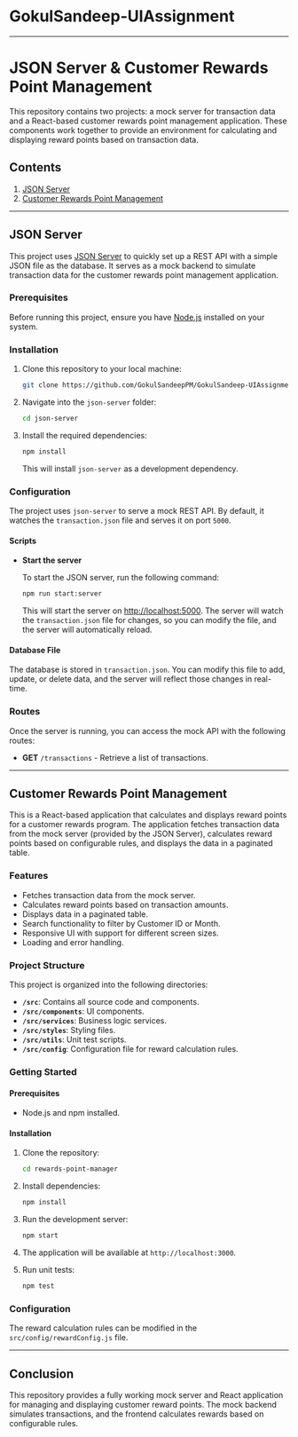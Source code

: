 # GokulSandeep-UIAssignment
---
# JSON Server & Customer Rewards Point Management

This repository contains two projects: a mock server for transaction data and a React-based customer rewards point management application. These components work together to provide an environment for calculating and displaying reward points based on transaction data.

## Contents

1. [JSON Server](#json-server)
2. [Customer Rewards Point Management](#customer-rewards-point-management)

---

## JSON Server

This project uses [JSON Server](https://github.com/typicode/json-server) to quickly set up a REST API with a simple JSON file as the database. It serves as a mock backend to simulate transaction data for the customer rewards point management application.

### Prerequisites

Before running this project, ensure you have [Node.js](https://nodejs.org/) installed on your system.

### Installation

1. Clone this repository to your local machine:

   ```bash
   git clone https://github.com/GokulSandeepPM/GokulSandeep-UIAssignment
   ```

2. Navigate into the `json-server` folder:

   ```bash
   cd json-server
   ```

3. Install the required dependencies:

   ```bash
   npm install
   ```

   This will install `json-server` as a development dependency.

### Configuration

The project uses `json-server` to serve a mock REST API. By default, it watches the `transaction.json` file and serves it on port `5000`.

#### Scripts

- **Start the server**

   To start the JSON server, run the following command:

   ```bash
   npm run start:server
   ```

   This will start the server on [http://localhost:5000](http://localhost:5000). The server will watch the `transaction.json` file for changes, so you can modify the file, and the server will automatically reload.

#### Database File

The database is stored in `transaction.json`. You can modify this file to add, update, or delete data, and the server will reflect those changes in real-time.

### Routes

Once the server is running, you can access the mock API with the following routes:

- **GET** `/transactions` - Retrieve a list of transactions.

---

## Customer Rewards Point Management

This is a React-based application that calculates and displays reward points for a customer rewards program. The application fetches transaction data from the mock server (provided by the JSON Server), calculates reward points based on configurable rules, and displays the data in a paginated table.

### Features

- Fetches transaction data from the mock server.
- Calculates reward points based on transaction amounts.
- Displays data in a paginated table.
- Search functionality to filter by Customer ID or Month.
- Responsive UI with support for different screen sizes.
- Loading and error handling.

### Project Structure

This project is organized into the following directories:

- **`/src`**: Contains all source code and components.
- **`/src/components`**: UI components.
- **`/src/services`**: Business logic services.
- **`/src/styles`**: Styling files.
- **`/src/utils`**: Unit test scripts.
- **`/src/config`**: Configuration file for reward calculation rules.

### Getting Started

#### Prerequisites

- Node.js and npm installed.

#### Installation

1. Clone the repository:

   ```bash
   cd rewards-point-manager
   ```

2. Install dependencies:

   ```bash
   npm install
   ```

3. Run the development server:

   ```bash
   npm start
   ```

4. The application will be available at `http://localhost:3000`.

5. Run unit tests:

   ```bash
   npm test
   ```

### Configuration

The reward calculation rules can be modified in the `src/config/rewardConfig.js` file.

---

## Conclusion

This repository provides a fully working mock server and React application for managing and displaying customer reward points. The mock backend simulates transactions, and the frontend calculates rewards based on configurable rules.